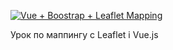 [![Vue + Boostrap + Leaflet Mapping](https://img.youtube.com/vi/7RfteeSQZxo/0.jpg)](https://www.youtube.com/watch?v=7RfteeSQZxo)


Урок по маппингу с Leaflet і Vue.js 




